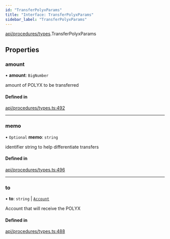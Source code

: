 ```yaml
---
id: "TransferPolyxParams"
title: "Interface: TransferPolyxParams"
sidebar_label: "TransferPolyxParams"
---
```


[api/procedures/types](../../../../../modules/API/Procedures/Types/Types.md).TransferPolyxParams

## Properties

### amount

• **amount**: `BigNumber`

amount of POLYX to be transferred

#### Defined in

[api/procedures/types.ts:492](https://github.com/PolymeshAssociation/polymesh-sdk/blob/2c78f6c34/src/api/procedures/types.ts#L492)

___

### memo

• `Optional` **memo**: `string`

identifier string to help differentiate transfers

#### Defined in

[api/procedures/types.ts:496](https://github.com/PolymeshAssociation/polymesh-sdk/blob/2c78f6c34/src/api/procedures/types.ts#L496)

___

### to

• **to**: `string` \| [`Account`](../../../../../classes/API/Entities/Account/Account.md)

Account that will receive the POLYX

#### Defined in

[api/procedures/types.ts:488](https://github.com/PolymeshAssociation/polymesh-sdk/blob/2c78f6c34/src/api/procedures/types.ts#L488)
